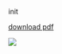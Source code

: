 init

[download pdf](https://github.com/victoriamazo/victoriamazo.github.io/raw/master/1610.08613.pdf)

![]({{site.baseurl}}/pics/2015-05-25%2022.28.55.jpg)